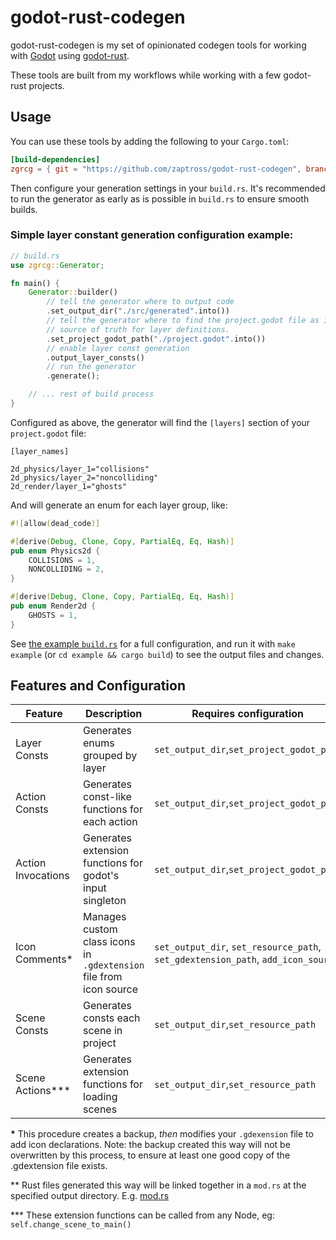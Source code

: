 # godot-rust-codegen

godot-rust-codegen is my set of opinionated codegen tools for working with [Godot](https://godotengine.org/) using [godot-rust](https://godot-rust.github.io/).

These tools are built from my workflows while working with a few godot-rust projects.

## Usage

You can use these tools by adding the following to your `Cargo.toml`:

```toml
[build-dependencies]
zgrcg = { git = "https://github.com/zaptross/godot-rust-codegen", branch = "main" }
```

Then configure your generation settings in your `build.rs`. It's recommended to run the generator as early as is possible in `build.rs` to ensure smooth builds.

### Simple layer constant generation configuration example:

```rust
// build.rs
use zgrcg::Generator;

fn main() {
    Generator::builder()
        // tell the generator where to output code
        .set_output_dir("./src/generated".into())
        // tell the generator where to find the project.godot file as it is the
        // source of truth for layer definitions.
        .set_project_godot_path("./project.godot".into())
        // enable layer const generation
        .output_layer_consts()
        // run the generator
        .generate();

    // ... rest of build process
}
```

Configured as above, the generator will find the `[layers]` section of your `project.godot` file:

```
[layer_names]

2d_physics/layer_1="collisions"
2d_physics/layer_2="noncolliding"
2d_render/layer_1="ghosts"
```

And will generate an enum for each layer group, like:

```rust
#![allow(dead_code)]

#[derive(Debug, Clone, Copy, PartialEq, Eq, Hash)]
pub enum Physics2d {
    COLLISIONS = 1,
    NONCOLLIDING = 2,
}

#[derive(Debug, Clone, Copy, PartialEq, Eq, Hash)]
pub enum Render2d {
    GHOSTS = 1,
}
```

See [the example `build.rs`](./example/build.rs) for a full configuration, and run it with `make example` (or `cd example && cargo build`) to see the output files and changes.

## Features and Configuration

|Feature|Description|Requires configuration|Example|
|-|-|-|-|
|Layer Consts|Generates enums grouped by layer|`set_output_dir`,`set_project_godot_path`|[layers.rs](./example/src/generated/layers.rs)|
|Action Consts|Generates const-like functions for each action|`set_output_dir`,`set_project_godot_path`|[action_consts.rs](./example/src/generated/actions_consts.rs)|
|Action Invocations|Generates extension functions for godot's input singleton|`set_output_dir`,`set_project_godot_path`|[action_invocations.rs](./example/src/generated/actions_invocations.rs)|
|Icon Comments*|Manages custom class icons in `.gdextension` file from icon source|`set_output_dir`, `set_resource_path`, `set_gdextension_path`, `add_icon_source`|[rust.gdextension](./example/rust.gdextension)|
|Scene Consts|Generates consts each scene in project|`set_output_dir`,`set_resource_path`|[scene_consts.rs](./example/src/generated/scene_consts.rs)|
|Scene Actions\*\*\*|Generates extension functions for loading scenes|`set_output_dir`,`set_resource_path`|[scene_actions.rs](./example/src/generated/scene_actions.rs)|

**\*** This procedure creates a backup, _then_ modifies your `.gdexension` file to add icon declarations. Note: the backup created this way will not be overwritten by this process, to ensure at least one good copy of the .gdextension file exists.

** Rust files generated this way will be linked together in a `mod.rs` at the specified output directory. E.g. [mod.rs](./example/src/generated/mod.rs)

\*\*\* These extension functions can be called from any Node, eg: `self.change_scene_to_main()`
